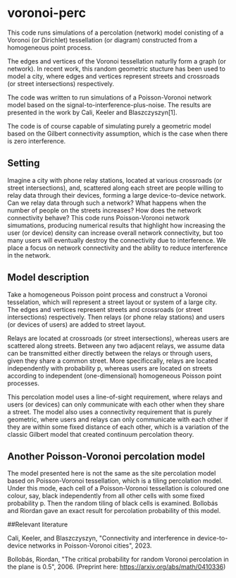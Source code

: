 # voronoi-perc

This code runs simulations of a percolation (network) model conisting of a Voronoi (or Dirichlet) tessellation (or diagram) constructed from a homogeneous point process. 

The edges and vertices of the Voronoi tessellation naturlly form a graph (or network). In recent work, this random geometric stucture has been used to model a city, where edges and vertices represent streets and crossroads (or street intersections) respectively. 

The code was written to run simulations of a Poisson-Voronoi network model based on the signal-to-interference-plus-noise. The results are presented in the work by Cali, Keeler and Blaszczyszyn[1].

The code is of course capable of simulating purely a geometric model based on the Gilbert connectivity assumption, which is the case when there is zero interference.      


## Setting
Imagine a city with phone relay stations, located at various crossroads (or street intersections), and, scattered along each street are people willing to relay data through their devices, forming a large device-to-device network. Can we relay data through such a network? What happens when the number of people on the streets increases? How does the network connectivity behave?  This code runs Poisson-Voronoi network simumations, producing numerical results that highlight how increasing the user (or device)  density  can increase overall  network connectivity, but too many users will eventually destroy the connectivity due to interference. We place a focus on  network connectivity and the ability to reduce interference in the network. 

## Model description
Take a homogeneous Poisson point process and construct a Voronoi tesselation, which will represent a street layout or system of a large city. The edges and vertices represent streets and crossroads (or street intersections) respectively. Then relays (or phone relay stations) and users (or devices of users) are added to street layout.

Relays are located at crossroads (or street intersections), whereas users are scattered along streets. Between any two adjacent relays, we assume data can be transmitted either directly between the relays or through users, given they share a common street. More specificcally, relays are located independently with probability p, whereas users are located on streets according to independent (one-dimensional) homogeneous Poisson point processes.

This percolation model uses a line-of-sight requirement, where relays and users (or devices) can only communicate with each other when they share a street. The model also uses a connectivity requirement that is purely geometric, where users and relays can only communicate with each other if they are within some fixed distance of each other, which is a variation of the classic Gilbert model that created continuum percolation theory.


## Another Poisson-Voronoi percolation model
The model presented here is not the same as the site percolation model based on Poisson-Voronoi tessellation, which is a tiling percolation model. Under this mode, each cell of a Poisson-Voronoi tessellation is coloured one colour, say, black independently from all other cells with some fixed probability p. Then the random tiling of black cells is examined. Bollobás and Riordan gave an exact result for percolation probability of this model.


##Relevant literature

 Cali, Keeler, and Blaszczyszyn, "Connectivity and interference in device-to-device networks in Poisson-Voronoi cities", 2023.

 Bollobás, Riordan, "The critical probability for random Voronoi percolation in the plane is 0.5", 2006. (Preprint here: https://arxiv.org/abs/math/0410336)